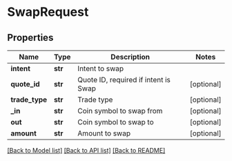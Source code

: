 # SwapRequest

## Properties
Name | Type | Description | Notes
------------ | ------------- | ------------- | -------------
**intent** | **str** | Intent to swap | 
**quote_id** | **str** | Quote ID, required if intent is Swap | [optional] 
**trade_type** | **str** | Trade type | [optional] 
**_in** | **str** | Coin symbol to swap from | [optional] 
**out** | **str** | Coin symbol to swap to | [optional] 
**amount** | **str** | Amount to swap | [optional] 

[[Back to Model list]](../README.md#documentation-for-models) [[Back to API list]](../README.md#documentation-for-api-endpoints) [[Back to README]](../README.md)


